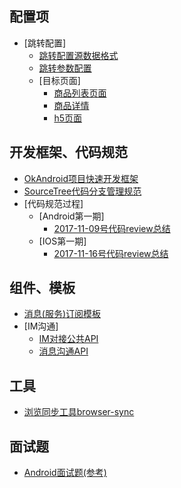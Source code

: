 
配置项
-----
* [跳转配置]
	* [跳转配置源数据格式](/docs/jump_config_source_data_format.md)
	* [跳转参数配置](/docs/jump_param_config.md)
	* [目标页面]
		* [商品列表页面](/jump-config/商品列表页面.md)
		* [商品详情](/jump-config/商品详情.md)
		* [h5页面](/jump-config/h5页面.md)

开发框架、代码规范
----------
* [OkAndroid项目快速开发框架](https://github.com/smart005/okandroid)
* [SourceTree代码分支管理规范](/docs/sourcetree_rule.md)
* [代码规范过程]
	* [Android第一期]
		* [2017-11-09号代码review总结](/coderules/android/android_code_rule_1.md)
	* [IOS第一期]
		* [2017-11-16号代码review总结](/coderules/ios/1.md)

组件、模板
------
* [消息(服务)订阅模板](/templates/docs/ms/ms_subscriber.md)
* [IM沟通]
	* [IM对接公共API](/templates/docs/im/common-api.md)
	* [消息沟通API](/templates/docs/im/mer-user/api.md)

工具
----
* [浏览同步工具browser-sync](http://www.browsersync.cn)

面试题
----
* [Android面试题(参考)](/questions/android.md)